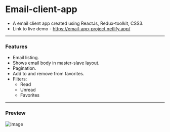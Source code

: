# Email-client-app

- A email client app created using ReactJs, Redux-toolkit, CSS3.
- Link to live demo - https://email-app-project.netlify.app/

--- 

### Features
- Email listing.
- Shows email body in master-slave layout.
- Pagination.
- Add to and remove from favorites.
- Filters:
  - Read
  - Unread
  - Favorites
  
---

### Preview
![image](https://user-images.githubusercontent.com/64693025/214622438-a110ba8b-28b0-4fe0-9b91-621c9cf6f829.png)

